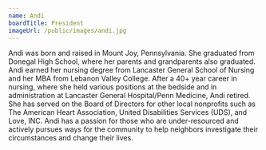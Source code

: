```yaml
---
name: Andi
boardTitle: President
imageUrl: /public/images/andi.jpg
---
```

Andi was born and raised in Mount Joy, Pennsylvania. She graduated from Donegal High School, where her parents and grandparents also graduated. Andi earned her nursing degree from Lancaster General School of Nursing and her MBA from Lebanon Valley College. After a 40+ year career in nursing, where she held various positions at the bedside and in administration at Lancaster General Hospital/Penn Medicine, Andi retired. She has served on the Board of Directors for other local nonprofits such as The American Heart Association, United Disabilities Services (UDS), and Love, INC. Andi has a passion for those who are under-resourced and actively pursues ways for the community to help neighbors investigate their circumstances and change their lives.
